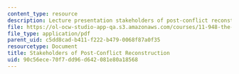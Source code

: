 ```yaml
---
content_type: resource
description: Lecture presentation stakeholders of post-conflict reconstruction.
file: https://ol-ocw-studio-app-qa.s3.amazonaws.com/courses/11-948-the-politics-of-reconstructing-iraq-spring-2005/90c56ece70f7dd96d642081e80a18568_lect3.pdf
file_type: application/pdf
parent_uid: c5dd8cad-b411-f222-b479-0068f87a0f35
resourcetype: Document
title: Stakeholders of Post-Conflict Reconstruction
uid: 90c56ece-70f7-dd96-d642-081e80a18568
---
```

